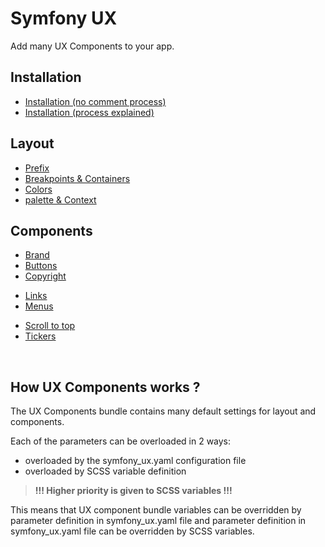 # Symfony UX

Add many UX Components to your app.

## Installation
- [Installation (no comment process)](./install/no-comment.md)
- [Installation (process explained)](./install/explained.md)

## Layout
- [Prefix](./layout/prefix.md)
- [Breakpoints & Containers](./layout/breakpoints.md)
- [Colors](./layout/colors.md)
- [palette & Context](./layout/palette.md)
<!-- - [Grid](./layout/grid.md) -->
<!-- - [Themes](./layout/themes.md) -->
<!-- - [Transitions](./layout/transitions.md) -->

## Components
<!-- - [Accordions](./components/accordion.md) -->
<!-- - [Alerts](./components/alert.md) -->
<!-- - [Analytics](./components/analytics.md) -->
<!-- - [Announcement](./components/analytics.md) -->
  - [Brand](./components/brand.md)
  - [Buttons](./components/buttons.md)
  - [Copyright](./components/copyright.md)
<!-- - [Copyright](./components/copyright.md) -->
- [Links](./components/link.md)
- [Menus](./components/menu.md)
<!-- - [Rotators](./components/rotator.md) -->
- [Scroll to top](./components/scroll-to-top.md)
- [Tickers](./components/ticker.md)
<br>

## How UX Components works ?

The UX Components bundle contains many default settings for layout and components.

Each of the parameters can be overloaded in 2 ways:
- overloaded by the symfony_ux.yaml configuration file
- overloaded by SCSS variable definition

> **!!! Higher priority is given to SCSS variables !!!**

This means that UX component bundle variables can be overridden by parameter definition in symfony_ux.yaml file and parameter definition in symfony_ux.yaml file can be overridden by SCSS variables.